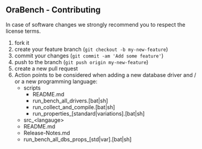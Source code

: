 ## OraBench - Contributing 

In case of software changes we strongly recommend you to respect the license terms.

1. fork it
1. create your feature branch (`git checkout -b my-new-feature`)
1. commit your changes (`git commit -am 'Add some feature'`)
1. push to the branch (`git push origin my-new-feature`)
1. create a new pull request
1. Action points to be considered when adding a new database driver and / or a new programming language:
   - scripts
     - README.md
     - run_bench_all_drivers.[bat|sh]
     - run_collect_and_compile.[bat|sh]
     - run_properties_[standard|variations].[bat|sh]
   - src_\<langauge\>
   - README.md
   - Release-Notes.md
   - run_bench_all_dbs_props_[std|var].[bat|sh]
